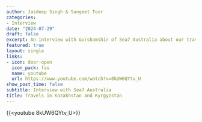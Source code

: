 ```yaml
---
author: Jasdeep Singh & Sangeet Toor
categories:
- Interview
date: "2024-07-29"
draft: false
excerpt: An interview with Gurshamshir of Sea7 Australia about our travels in Kazakhstan and Kyrgyzstan
featured: true
layout: single
links:
- icon: door-open
  icon_pack: fas
  name: youtube
  url: https://www.youtube.com/watch?v=8kUW6QYtv_U
show_post_time: false
subtitle: Interview with Sea7 Australia
title: Travels in Kazakhstan and Kyrgyzstan
---
```

{{<youtube 8kUW6QYtv_U>}}
